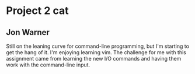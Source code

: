 Project 2 cat
==============

Jon Warner
-------------

Still on the leaning curve for command-line programming, but I'm starting to get the hang of it.  I'm enjoying learning vim.  The challenge for me with this assignment came from learning the new I/O commands and having them work with the command-line input.
